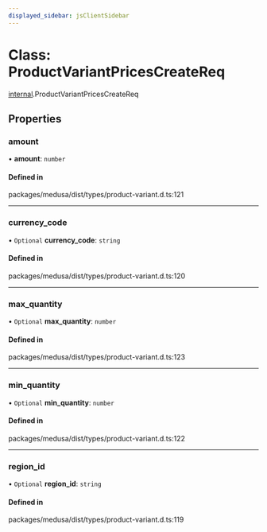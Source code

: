 ```yaml
---
displayed_sidebar: jsClientSidebar
---
```


# Class: ProductVariantPricesCreateReq

[internal](../modules/internal-8.md).ProductVariantPricesCreateReq

## Properties

### amount

• **amount**: `number`

#### Defined in

packages/medusa/dist/types/product-variant.d.ts:121

___

### currency\_code

• `Optional` **currency\_code**: `string`

#### Defined in

packages/medusa/dist/types/product-variant.d.ts:120

___

### max\_quantity

• `Optional` **max\_quantity**: `number`

#### Defined in

packages/medusa/dist/types/product-variant.d.ts:123

___

### min\_quantity

• `Optional` **min\_quantity**: `number`

#### Defined in

packages/medusa/dist/types/product-variant.d.ts:122

___

### region\_id

• `Optional` **region\_id**: `string`

#### Defined in

packages/medusa/dist/types/product-variant.d.ts:119
